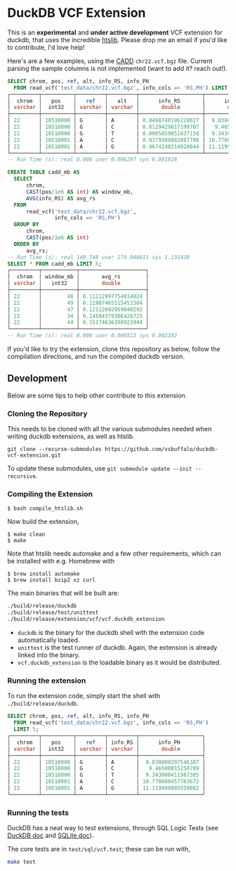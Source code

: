 # DuckDB VCF Extension

This is an **experimental** and **under active development** VCF extension for
duckdb, that uses the incredible [htslib](https://github.com/samtools/htslib).
Please drop me an email if you'd like to contribute, I'd love help!

Here's are a few examples, using the [CADD](https://cadd.gs.washington.edu)
`chr22.vcf.bgz` file. Current parsing the sample columns is not implemented
(want to add it? reach out!).

```sql
SELECT chrom, pos, ref, alt, info_RS, info_PH
  FROM read_vcf('test_data/chr22.vcf.bgz', info_cols => 'RS,PH') LIMIT 5;
┌─────────┬──────────┬─────────┬─────────┬────────────────────┬────────────────────┐
│  chrom  │   pos    │   ref   │   alt   │      info_RS       │      info_PH       │
│ varchar │  int32   │ varchar │ varchar │       double       │       double       │
├─────────┼──────────┼─────────┼─────────┼────────────────────┼────────────────────┤
│ 22      │ 10510000 │ G       │ A       │ 0.8498740196228027 │  9.838000297546387 │
│ 22      │ 10510000 │ G       │ C       │ 0.8129429817199707 │   9.46500015258789 │
│ 22      │ 10510000 │ G       │ T       │ 0.8005859851837158 │  9.343000411987305 │
│ 22      │ 10510001 │ A       │ C       │ 0.9379389882087708 │ 10.770000457763672 │
│ 22      │ 10510001 │ A       │ G       │ 0.9674140214920044 │ 11.119999885559082 │
└─────────┴──────────┴─────────┴─────────┴────────────────────┴────────────────────┘
-- Run Time (s): real 0.008 user 0.006297 sys 0.001928
```

```sql
CREATE TABLE cadd_mb AS
  SELECT
      chrom,
      CAST(pos/1e6 AS int) AS window_mb,
      AVG(info_RS) AS avg_rs
  FROM
      read_vcf('test_data/chr22.vcf.bgz',
               info_cols => 'RS,PH')
  GROUP BY
      chrom,
      CAST(pos/1e6 AS int)
  ORDER BY
      avg_rs;
-- Run Time (s): real 140.748 user 274.940815 sys 1.131420
SELECT * FROM cadd_mb LIMIT 5;
┌─────────┬───────────┬─────────────────────┐
│  chrom  │ window_mb │       avg_rs        │
│ varchar │   int32   │       double        │
├─────────┼───────────┼─────────────────────┤
│ 22      │        48 │ 0.11212997754014824 │
│ 22      │        49 │ 0.11807465515453384 │
│ 22      │        47 │ 0.12112692959040292 │
│ 22      │        34 │ 0.14504379306428725 │
│ 22      │        44 │ 0.15174636398923944 │
└─────────┴───────────┴─────────────────────┘
-- Run Time (s): real 0.008 user 0.000513 sys 0.002302
```

If you'd like to try the extension, clone this repository as below, follow the
compilation directions, and run the compiled duckdb version.

## Development

Below are some tips to help other contribute to this extension.

### Cloning the Repository

This needs to be cloned with all the various submodules needed when writing
duckdb extensions, as well as htslib.

```
git clone --recurse-submodules https://github.com/vsbuffalo/duckdb-vcf-extension.git
```

To update these submodules, use `git submodule update --init --recursive`.

### Compiling the Extension


```
$ bash compile_htslib.sh
```

Now build the extension,

```
$ make clean
$ make
```

Note that htslib needs automake and a few other requirements, which can be
installed with e.g. Homebrew with

```
$ brew install automake
$ brew install bzip2 xz curl
```

The main binaries that will be built are:

```sh
./build/release/duckdb
./build/release/test/unittest
./build/release/extension/vcf/vcf.duckdb_extension
```

- `duckdb` is the binary for the duckdb shell with the extension code automatically loaded.
- `unittest` is the test runner of duckdb. Again, the extension is already linked into the binary.
- `vcf.duckdb_extension` is the loadable binary as it would be distributed.

### Running the extension

To run the extension code, simply start the shell with
`./build/release/duckdb`.


```sql
SELECT chrom, pos, ref, alt, info_RS, info_PH
  FROM read_vcf('test_data/chr22.vcf.bgz', info_cols => 'RS,PH')
  LIMIT 5;
┌─────────┬──────────┬─────────┬─────────┬────────────────────┐
│  chrom  │   pos    │   ref   │ info_RS │      info_PH       │
│ varchar │  int32   │ varchar │ varchar │       double       │
├─────────┼──────────┼─────────┼─────────┼────────────────────┤
│ 22      │ 10510000 │ G       │ A       │  9.838000297546387 │
│ 22      │ 10510000 │ G       │ C       │   9.46500015258789 │
│ 22      │ 10510000 │ G       │ T       │  9.343000411987305 │
│ 22      │ 10510001 │ A       │ C       │ 10.770000457763672 │
│ 22      │ 10510001 │ A       │ G       │ 11.119999885559082 │
└─────────┴──────────┴─────────┴─────────┴────────────────────┘

```

### Running the tests

DuckDB has a neat way to test extensions, through SQL Logic Tests (see [DuckDB
doc](https://duckdb.org/docs/dev/sqllogictest/intro.html) and [SQLite
doc](https://www.sqlite.org/sqllogictest/doc/trunk/about.wiki)).

The core tests are in `test/sql/vcf.test`; these can be run with,


```sh
make test
```

